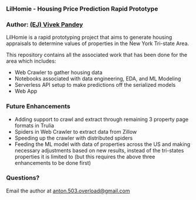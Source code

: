 ### LilHomie - Housing Price Prediction Rapid Prototype

### Author: [(EJ) Vivek Pandey](https://viveckh.com)

LilHomie is a rapid prototyping project that aims to generate housing appraisals to determine values of properties in the New York Tri-state Area. 

This repository contains all the associated work that has been done for the area which includes:
* Web Crawler to gather housing data
* Notebooks associated with data engineering, EDA, and ML Modeling
* Serverless API setup to make predictions off the serialized models
* Web App

### Future Enhancements
* Adding support to crawl and extract through remaining 3 property page formats in Trulia
* Spiders in Web Crawler to extract data from Zillow
* Speeding up the crawler with distributed spiders
* Feeding the ML model with data of properties across the US and making necessary adjustments based on new results, instead of the tri-states properties it is limited to (but this requires the above three enhancements to be done first)


### Questions?
Email the author at anton.503.overload@gmail.com
